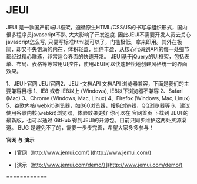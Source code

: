 JEUI
=======
JEUI 是一款国产前端UI框架，遵循原生HTML/CSS/JS的书写与组织形式，国内很多程序员javascript不熟, 大大影响了开发速度. 因此JEUI不需要开发人员去关心javascript怎么写, 只要写标准html就可以了，门槛极低，拿来即用。其外在极简，却又不失饱满的内在，体积轻盈，组件丰盈，从核心代码到API的每一处细节都经过精心雕琢，非常适合界面的快速开发。
JEUI基于jQuery的UI框架，包括表单、布局、表格等等常用UI控件，使用JEUI可以快速轻松地创建风格统一的界面效果。 

1、JEUI-官网 JEUI官网2、JEUI-文档API 文档API
浏览器兼容，下面是我们的主要兼容目标
1、IE8 或者 IE8以上 (Windows), IE8以下浏览器不兼容
2、Safari (Mac)
3、Chrome (Windows, Mac, Linux)
4、Firefox (Windows, Mac, Linux)
5、谷歌内核(webkit)浏览器，如360浏览器，搜狗浏览器，QQ浏览器等
6、建议使用谷歌内核(webkit)浏览器，体验效果更好
你可以在 官网首页 下载到 JEUI 的最新版，也可以通过 GitHub 得到JEUI的开源包。目前只同步维护这两处资源渠道。
BUG 是避免不了的，需要一步步完善，希望大家多多参与！

**官网 与 演示**

* [官网（http://www.jemui.com/）](http://www.jemui.com/) 


* [演示（http://www.jemui.com/demo/）](http://www.jemui.com/demo/) 




============